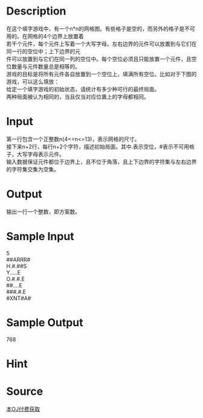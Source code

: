 
# Description

<div class="content"><div>在这个填字游戏中，有一个n*n的网格图。有些格子是空的，而另外的格子是不可用的。在网格的4个边界上放置着</div>
<div>若干个元件，每个元件上写着一个大写字母。左右边界的元件可以放置到与它们在同一行的空位中；上下边界的元</div>
<div>件可以放置到与它们在同一列的空位中。每个空位必须且只能放置一个元件，且空位数量与元件数量总是相等的。</div>
<div>游戏的目标是将所有元件各自放置到一个空位上，填满所有空位。比如对于下图的游戏，可以这么填放：</div>
<div><img src="source/bzoj/5051/img/aHR0cDovL2JlZ2luLmx5ZHN5LmNvbS9KdWRnZU9ubGluZS91cGxvYWQvMjI5MS5wbmc=.png" alt=""/></div>
<div>给定一个填字游戏的初始状态，请统计有多少种可行的最终局面。</div>
<div>两种局面被认为相同的，当且仅当对应位置上的字母都相同。</div>
<div></div></div>

# Input

<div class="content"><div>第一行包含一个正整数n(4&lt;=n&lt;=13)，表示网格的尺寸。</div>
<div>接下来n+2行，每行n+2个字符，描述初始局面。其中.表示空位，#表示不可用格子，大写字母表示元件。</div>
<div>输入数据保证元件都位于边界上，且不位于角落，且上下边界的字符集与左右边界的字符集交集为空集。</div>
<div></div></div>

# Output

<div class="content"><div>输出一行一个整数，即方案数。</div>
<div></div></div>

# Sample Input

<div class="content"><span class="sampledata">5<br/>
##ARRR#<br/>
H.#.##S<br/>
Y.....E<br/>
O.#.#.E<br/>
##....E<br/>
###.#.E<br/>
#XNT#A#</span></div>

# Sample Output

<div class="content"><span class="sampledata">768</span></div>

# Hint

<div class="content"><p></p></div>

# Source

<div class="content"><p><a href="problemset.php?search=本OJ付费获取">本OJ付费获取</a></p></div>

